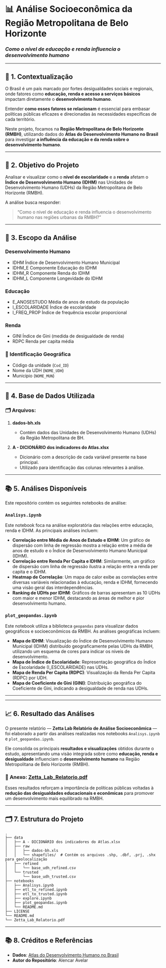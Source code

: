 # 📊 Análise Socioeconômica da Região Metropolitana de Belo Horizonte
### *Como o nível de educação e renda influencia o desenvolvimento humano*

---

## 🧭 **1. Contextualização**

O Brasil é um país marcado por fortes desigualdades sociais e regionais, onde fatores como **educação, renda e acesso a serviços básicos** impactam diretamente o **desenvolvimento humano**.  

Entender **como esses fatores se relacionam** é essencial para embasar políticas públicas eficazes e direcionadas às necessidades específicas de cada território.  

Neste projeto, focamos na **Região Metropolitana de Belo Horizonte (RMBH)**, utilizando dados do **Atlas do Desenvolvimento Humano no Brasil** para investigar **a influência da educação e da renda sobre o desenvolvimento humano**.

---

## 🎯 **2. Objetivo do Projeto**

Analisar e visualizar como o **nível de escolaridade** e a **renda** afetam o **Índice de Desenvolvimento Humano (IDHM)** nas Unidades de Desenvolvimento Humano (UDHs) da Região Metropolitana de Belo Horizonte (RMBH).

A análise busca responder:
> “Como o nível de educação e renda influencia o desenvolvimento humano nas regiões urbanas da RMBH?”

---

## 🧩 **3. Escopo da Análise**

### Desenvolvimento Humano
- IDHM	Índice de Desenvolvimento Humano Municipal
- IDHM_E	Componente Educação do IDHM
- IDHM_R	Componente Renda do IDHM
- IDHM_L	Componente Longevidade do IDHM
### Educação
- E_ANOSESTUDO	Média de anos de estudo da população
- I_ESCOLARIDADE	Índice de escolaridade
- I_FREQ_PROP	Índice de frequência escolar proporcional
### Renda
- GINI	Índice de Gini (medida de desigualdade de renda)
- RDPC	Renda per capita média 
### 🔹 Identificação Geográfica
- Código da unidade (`Cod_ID`)
- Nome da UDH (`NOME_UDH`)
- Município (`NOME_MUN`)

---

## 🧮 **4. Base de Dados Utilizada**

### 🗂️ Arquivos:
1. **dados-bh.xls**  
   - Contém dados das Unidades de Desenvolvimento Humano (UDHs) da Região Metropolitana de BH.   

2. **A - DICIONÁRIO dos indicadores do Atlas.xlsx**  
   - Dicionário com a descrição de cada variável presente na base principal.  
   - Utilizado para identificação das colunas relevantes à análise.

---

## 📚 **5. Análises Disponíveis**

Este repositório contém os seguintes notebooks de análise:

### `Analisys.ipynb`
Este notebook foca na análise exploratória das relações entre educação, renda e IDHM. As principais análises incluem:
- **Correlação entre Média de Anos de Estudo e IDHM**: Um gráfico de dispersão com linha de regressão mostra a relação entre a média de anos de estudo e o Índice de Desenvolvimento Humano Municipal (IDHM).
- **Correlação entre Renda Per Capita e IDHM**: Similarmente, um gráfico de dispersão com linha de regressão ilustra a relação entre a renda per capita e o IDHM.
- **Heatmap de Correlação**: Um mapa de calor exibe as correlações entre diversas variáveis relacionadas à educação, renda e IDHM, fornecendo uma visão geral das interdependências.
- **Ranking de UDHs por IDHM**: Gráficos de barras apresentam as 10 UDHs com maior e menor IDHM, destacando as áreas de melhor e pior desenvolvimento humano.

### `plot_geopandas.ipynb`
Este notebook utiliza a biblioteca `geopandas` para visualizar dados geográficos e socioeconômicos da RMBH. As análises geográficas incluem:
- **Mapa de IDHM**: Visualização do Índice de Desenvolvimento Humano Municipal (IDHM) distribuído geograficamente pelas UDHs da RMBH, utilizando um esquema de cores para indicar os níveis de desenvolvimento.
- **Mapa de Índice de Escolaridade**: Representação geográfica do Índice de Escolaridade (I_ESCOLARIDADE) nas UDHs.
- **Mapa de Renda Per Capita (RDPC)**: Visualização da Renda Per Capita (RDPC) por UDH.
- **Mapa de Coeficiente de Gini (GINI)**: Distribuição geográfica do Coeficiente de Gini, indicando a desigualdade de renda nas UDHs.

---

---

## 📈 **6. Resultado das Análises**

O presente relatório — **Zetta Lab Relatório de Análise Socioeconômica** — foi elaborado a partir das análises realizadas nos notebooks `Analisys.ipynb` e `plot_geopandas.ipynb`.  

Ele consolida os principais **resultados e visualizações** obtidos durante o estudo, apresentando uma visão integrada sobre como **educação, renda e desigualdade** influenciam o **desenvolvimento humano** na Região Metropolitana de Belo Horizonte (RMBH).

### 📎 **Anexo:** [Zetta_Lab_Relatorio.pdf](./Zetta_Lab_Dashboard.pdf)

Esses resultados reforçam a importância de políticas públicas voltadas à **redução das desigualdades educacionais e econômicas** para promover um desenvolvimento mais equilibrado na RMBH.

---


## 🗂️ **7. Estrutura do Projeto**

```
.
├── data  
│   ├── A - DICIONÁRIO dos indicadores do Atlas.xlsx
│   ├── raw
│   │   ├── dados-bh.xls
│   │   └── shapefiles/  # Contém os arquivos .shp, .dbf, .prj, .shx para geolocalização
│   ├── refined
│   │   └── base_udh_refined.csv
│   └── trusted
│       └── base_udh_trusted.csv
├── notebooks
│   ├── Analisys.ipynb
│   ├── etl_to_refined.ipynb
│   ├── etl_to_trusted.ipynb
│   ├── explore.ipynb
│   ├── plot_geopandas.ipynb
│   └── README.md
├── LICENSE
└── README.md
└── Zetta_Lab_Relatorio.pdf

```

---

## 📚 **8. Créditos e Referências**

- **Dados**: [Atlas do Desenvolvimento Humano no Brasil](https://atlasbrasil.org.br/)
- **Autor do Repositório**: Alencar Avelar

